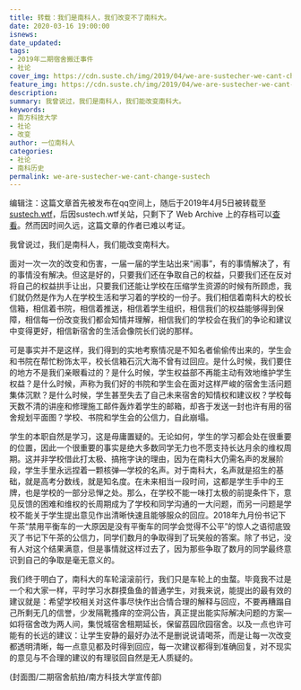 ```yaml
---
title: 转载：我们是南科人，我们改变不了南科大。
date: 2020-03-16 19:00:00
isnews: 
date_updated:
tags:
- 2019年二期宿舍搬迁事件
- 社论
cover_img: https://cdn.suste.ch/img/2019/04/we-are-sustecher-we-cant-change-sustech-scale.jpg
feature_img: https://cdn.suste.ch/img/2019/04/we-are-sustecher-we-cant-change-sustech-bg-scale.jpg
description:
summary: 我曾说过，我们是南科人，我们能改变南科大。
keywords:
- 南方科技大学
- 社论
- 改变
author: 一位南科人
categories:
- 社论
- 南科历史
permalink: we-are-sustecher-we-cant-change-sustech
---
```

编辑注：这篇文章首先被发布在qq空间上，随后于2019年4月5日被转载至[sustech.wtf](https://sustech.wtf)，后因sustech.wtf关站，只剩下了 Web Archive 上的存档可以[查看](https://web.archive.org/web/20190405160630/https://www.sustech.wtf/xin-qin-shi-ban-qian-wen-ti/wo-men-shi-nan-ke-ren-wo-men-gai-bian-bu-le-nan-ke-da)。然而因时间久远，这篇文章的作者已难以考证。

 我曾说过，我们是南科人，我们能改变南科大。

 面对一次一次的改变和伤害，一届一届的学生站出来“闹事”，有的事情解决了，有的事情没有解决。但这是好的，只要我们还在争取自己的权益，只要我们还在反对将自己的权益拱手让出，只要我们还能让学校在压缩学生资源的时候有所顾虑，我们就仍然是作为人在学校生活和学习着的学校的一份子。我们相信着南科大的校长信箱，相信着书院，相信着推送，相信着学生组织，相信我们的权益能够得到保障，相信每一份改变我们都会知情并理解，相信我们的学校会在我们的争论和建议中变得更好，相信新宿舍的生活会像院长们说的那样。

 可是事实并不是这样，我们得到的实地考察情况是不知名者偷偷传出来的，学生会和书院在帮忙粉饰太平，校长信箱石沉大海不曾有过回应。是什么时候，我们要住的地方不是我们亲眼看过的？是什么时候，学生权益部不再能主动有效地维护学生权益？是什么时候，声称为我们好的书院和学生会在面对这样严峻的宿舍生活问题集体沉默？是什么时候，学生甚至失去了自己未来宿舍的知情权和建议权？学校每天数不清的讲座和修理施工邮件轰炸着学生的邮箱，却吝于发送一封也许有用的宿舍规划平面图？学校、书院和学生会的公信力，自此崩塌。

 学生的本职自然是学习，这是毋庸置疑的。无论如何，学生的学习都会处在很重要的位置，因此一个很重要的事实是绝大多数同学无力也不愿支持长达月余的维权周期。这并非学校借此打太极、搞拖字诀的理由，因为在南科大仍需名声的发展阶段，学生手里永远捏着一颗核弹—学校的名声。对于南科大，名声就是招生的基础，就是高考分数线，就是知名度。在未来相当一段时间，这都是学生手中的王牌，也是学校的一部分忌惮之处。那么，在学校不能一味打太极的前提条件下，意见反馈的困难和维权的长周期成为了学校和同学沟通的一大问题，而另一问题是学校不能关于学生提出意见作出清晰快速且能够服众的回应。2018年九月份书记下午茶“禁用平衡车的一大原因是没有平衡车的同学会觉得不公平”的惊人之语彻底毁灭了书记下午茶的公信力，同学们数月的争取得到了玩笑般的答案。除了书记，没有人对这个结果满意，但是事情就这样过去了，因为那些争取了数月的同学最终意识到自己的争取是毫无意义的。

 我们终于明白了，南科大的车轮滚滚前行，我们只是车轮上的虫蝥。毕竟我不过是一个和大家一样，平时学习水群摸鱼鱼的普通学生，对我来说，能提出的最有效的建议就是：希望学校相关对这件事尽快作出合情合理的解释与回应，不要再糟蹋自己所剩无几的信誉，少发隔靴搔痒的空洞公告，真正提出能实际解决问题的方案—如将宿舍改为两人间，集悦城宿舍租期延长，保留荔园欣园宿舍。以及一点也许可能有的长远的建议：让学生安静的最好办法不是删说说请喝茶，而是让每一次改变都透明清晰，每一点意见都及时得到回应，每一次建议都得到准确回复，对不现实的意见与不合理的建议的有理驳回自然是无人质疑的。

 (封面图/二期宿舍航拍/南方科技大学宣传部)
